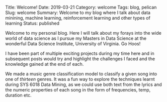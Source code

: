 Title: Welcome!
Date: 2019-03-21
Category: welcome
Tags: blog, pelican
Slug: welcome
Summary: Welcome to my blog where I talk about data minining, machine learning, reinforcement learning and other types of learning
Status: published


Welcome to my personal blog. Here I will talk about my forays into the wide world of data science as I pursue my Masters in Data Science at the wonderful Data Science Institute, University of Virginia. Go Hoos!

I have been part of multiple exciting projects during my time here and in subsequent posts would try and highlight the challenges I faced and the knowledge gained at the end of each.

We made a music genre classification model to classify a given song into one of *thirteen* genres. It was a fun way to explore the techniques learnt during SYS 6018 Data Mining, as we could use both text from the lyrics and the numeric properties of each song in the form of frequencies, temp, duration etc.

